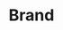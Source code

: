 ---
layout: pattern.njk
tags: 
    - legacy_components_it
key: brand-legacy_it
title: Brand
parent: basics-legacy_it
image: legacy/overview/brand.webp
keywords: 
order: 10
availablelanguages: 
    - de
    - en
---
